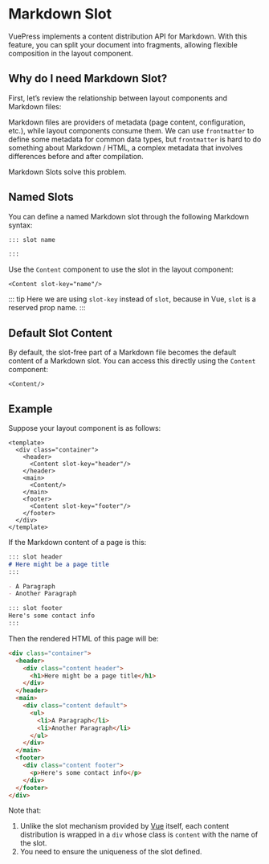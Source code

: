 # Markdown Slot

VuePress implements a content distribution API for Markdown. With this feature, you can split your document into fragments, allowing flexible composition in the layout component.

## Why do I need Markdown Slot?

First, let’s review the relationship between layout components and Markdown files:

<diagram-markdown-slot-relationship/>

Markdown files are providers of metadata (page content, configuration, etc.), while layout components consume them. We can use `frontmatter` to define some metadata for common data types, but `frontmatter` is hard to do something about Markdown / HTML, a complex metadata that involves differences before and after compilation.

Markdown Slots solve this problem.

## Named Slots

You can define a named Markdown slot through the following Markdown syntax:

``` md
::: slot name

:::
```

Use the `Content` component to use the slot in the layout component:

``` vue
<Content slot-key="name"/>
```

::: tip
Here we are using `slot-key` instead of `slot`, because in Vue, `slot` is a reserved prop name.
:::

## Default Slot Content

By default, the slot-free part of a Markdown file becomes the default content of a Markdown slot. You can access this directly using the `Content` component:

``` vue
<Content/>
```

## Example

Suppose your layout component is as follows:

``` vue
<template>
  <div class="container">
    <header>
      <Content slot-key="header"/>
    </header>
    <main>
      <Content/>
    </main>
    <footer>
      <Content slot-key="footer"/>
    </footer>
  </div>
</template>
```

If the Markdown content of a page is this:

```md
::: slot header
# Here might be a page title
:::

- A Paragraph
- Another Paragraph

::: slot footer
Here's some contact info
:::
```

Then the rendered HTML of this page will be:

```html
<div class="container">
  <header>
    <div class="content header">
      <h1>Here might be a page title</h1>
    </div>
  </header>
  <main>
    <div class="content default">
      <ul>
        <li>A Paragraph</li>
        <li>Another Paragraph</li>
      </ul>
    </div>
  </main>
  <footer>
    <div class="content footer">
      <p>Here's some contact info</p>
    </div>
  </footer>
</div>
```

<!-- textlint-disable en-capitalization -->

Note that:
1. Unlike the slot mechanism provided by [Vue](https://vuejs.org/v2/guide/components-slots.html) itself, each content distribution is wrapped in a `div` whose class is `content` with the name of the slot.
2. You need to ensure the uniqueness of the slot defined.

<!-- textlint-enable -->
